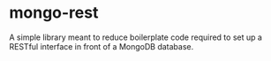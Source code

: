 mongo-rest
==========

A simple library meant to reduce boilerplate code required to set up a RESTful interface in front of a MongoDB database.
